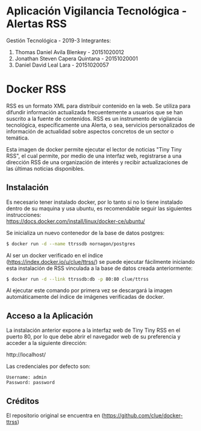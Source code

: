 # Aplicación Vigilancia Tecnológica - Alertas RSS

Gestión Tecnológica - 2019-3
Integrantes: 
<ol>
<li>Thomas Daniel Avila Blenkey  -  20151020012</li> 
<li>Jonathan Steven Capera Quintana - 20151020001</li> 
<li>Daniel David Leal Lara - 20151020057</li>
</ol>

# Docker RSS

RSS es un formato XML para distribuir contenido en la web. Se utiliza para difundir información actualizada frecuentemente a usuarios que se han suscrito a la fuente de contenidos. RSS es un instrumento de vigilancia tecnológica, específicamente una Alerta, o sea, servicios personalizados de información de actualidad sobre aspectos concretos de un sector o temática.

Esta imagen de docker permite ejecutar el lector de noticias "Tiny Tiny RSS", el cual permite, por medio de una interfaz web, registrarse a una dirección RSS de una organización de interés y recibir actualizaciones de las últimas noticias disponibles.

## Instalación

Es necesario tener instalado docker, por lo tanto si no lo tiene instalado dentro de su maquina y usa ubuntu, es recomendable seguir las siguientes instrucciones: </br>
https://docs.docker.com/install/linux/docker-ce/ubuntu/ </br>

Se inicializa un nuevo contenedor de la base de datos postgres:

```bash
$ docker run -d --name ttrssdb nornagon/postgres
```

Al ser un docker verificado en el índice (https://index.docker.io/u/clue/ttrss/) se puede
ejecutar fácilmente iniciando esta instalación de RSS vinculada a la base de datos
creada anteriormente: 

```bash
$ docker run -d --link ttrssdb:db -p 80:80 clue/ttrss
```
Al ejecutar este comando por primera vez se descargará la imagen automáticamente del
índice de imágenes verificadas de docker.

## Acceso a la Aplicación

La instalación anterior expone a la interfaz web de Tiny Tiny RSS en el puerto 80, por lo que debe
abrir el navegador web de su preferencia y acceder a la siguiente dirección:

http://localhost/

Las credenciales por defecto son:

    Username: admin
    Password: password

## Créditos
El repositorio original se encuentra en (https://github.com/clue/docker-ttrss)
